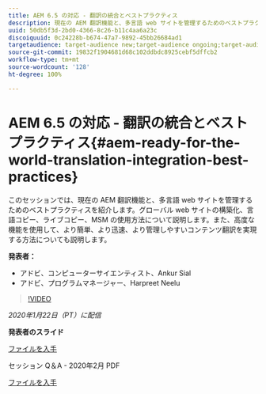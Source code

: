 ```yaml
---
title: AEM 6.5 の対応 - 翻訳の統合とベストプラクティス
description: 現在の AEM 翻訳機能と、多言語 web サイトを管理するためのベストプラクティスについて説明します。グローバル web サイトの構造化、言語コピー、ライブコピー、MSM の使用方法について説明します。高度な機能で、より簡単、より迅速、より管理しやすいコンテンツ翻訳を実現します。
uuid: 50db5f3d-2bd0-4366-8c26-b11c4aa6a23c
discoiquuid: 0c24228b-b674-47a7-9892-45bb26684ad1
targetaudience: target-audience new;target-audience ongoing;target-audience upgrader
source-git-commit: 19832f1904681d68c102ddbdc8925cebf5dffcb2
workflow-type: tm+mt
source-wordcount: '128'
ht-degree: 100%

---
```



# AEM 6.5 の対応 - 翻訳の統合とベストプラクティス{#aem-ready-for-the-world-translation-integration-best-practices}

このセッションでは、現在の AEM 翻訳機能と、多言語 web サイトを管理するためのベストプラクティスを紹介します。グローバル web サイトの構築化、言語コピー、ライブコピー、MSM の使用方法について説明します。また、高度な機能を使用して、より簡単、より迅速、より管理しやすいコンテンツ翻訳を実現する方法についても説明します。

**発表者：**

* アドビ、コンピューターサイエンティスト、Ankur Sial
* アドビ、プログラムマネージャー、Harpreet Neelu

>[!VIDEO](https://video.tv.adobe.com/v/31153?quality=9)

*2020年1月22日（PT）に配信*

**発表者のスライド**

[ファイルを入手](assets/gems-2020-translations.pdf)

セッション Q＆A - 2020年2月 PDF

[ファイルを入手](assets/aem-gems-translationqnafeb2020.pdf)
